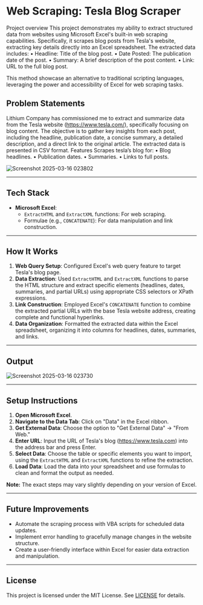# Web Scraping: Tesla Blog Scraper

Project overview
This project demonstrates my ability to extract structured data from websites using Microsoft Excel's built-in web scraping capabilities. Specifically, it scrapes blog posts from Tesla's website, extracting key details directly into an Excel spreadsheet. The extracted data includes:
•	Headline: Title of the blog post.
•	Date Posted: The publication date of the post.
•	Summary: A brief description of the post content.
•	Link: URL to the full blog post.

This method showcase an alternative to traditional scripting languages, leveraging the power and accessibility of Excel for web scraping tasks.

## Problem Statements
Lithium Company has commissioned me to extract and summarize data from the Tesla website (https://www.tesla.com/), specifically focusing on blog content. The objective is to gather key insights from each post, including the headline, publication date, a concise summary, a detailed description, and a direct link to the original article.
The extracted data is presented in CSV format.
Features
Scrapes tesla’s blog for:
•	Blog headlines.
•	Publication dates.
•	Summaries.
•	Links to full posts.

![Screenshot 2025-03-16 023802](https://github.com/user-attachments/assets/d3d45ce2-9796-4f95-827d-fa831ad032fa)

---

## Tech Stack

- **Microsoft Excel**:
    - `ExtractHTML` and `ExtractXML` functions: For web scraping.
    - Formulae (e.g., `CONCATENATE`): For data manipulation and link construction.

---

## How It Works
1. **Web Query Setup**: Configured Excel's web query feature to target Tesla's blog page.
2. **Data Extraction**: Used `ExtractHTML` and `ExtractXML` functions to parse the HTML structure and extract specific elements (headlines, dates, summaries, and partial URLs) using appropriate CSS selectors or XPath expressions.
3. **Link Construction**: Employed Excel's `CONCATENATE` function to combine the extracted partial URLs with the base Tesla website address, creating complete and functional hyperlinks.
4. **Data Organization**: Formatted the extracted data within the Excel spreadsheet, organizing it into columns for headlines, dates, summaries, and links.

---

## Output

![Screenshot 2025-03-16 023730](https://github.com/user-attachments/assets/eb8bfc09-007d-4b6c-8ba7-b9b882b94ae0)


---

## Setup Instructions
1.  **Open Microsoft Excel**.
2.  **Navigate to the Data Tab**: Click on "Data" in the Excel ribbon.
3.  **Get External Data**: Choose the option to "Get External Data" -> "From Web."
4.  **Enter URL**: Input the URL of Tesla's blog (https://www.tesla.com) into the address bar and press Enter.
5.  **Select Data**: Choose the table or specific elements you want to import, using the `ExtractHTML` and `ExtractXML` functions to refine the extraction.
6.  **Load Data**: Load the data into your spreadsheet and use formulas to clean and format the output as needed.
  
**Note:** The exact steps may vary slightly depending on your version of Excel.

---

## Future Improvements
- Automate the scraping process with VBA scripts for scheduled data updates.
- Implement error handling to gracefully manage changes in the website structure.
- Create a user-friendly interface within Excel for easier data extraction and manipulation.

---

## License
This project is licensed under the MIT License. See [LICENSE](LICENSE) for details.
